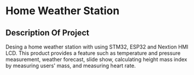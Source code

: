 # Home Weather Station
## Description Of Project
  Desing a home weather station with using STM32, ESP32 and Nextion HMI LCD. This product provides a feature such as temperature and pressure measurement, weather forecast, slide   show, calculating height mass index by measuring users' mass, and measuring heart rate.

